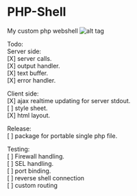 # PHP-Shell
My custom php webshell
![alt tag](http://i.imgur.com/IUNVrwA.png)

Todo:<br />
Server side: <br />
[X] server calls. <br />
[X] output handler. <br />
[X] text buffer. <br />
[X] error handler. <br />

Client side: <br />
[X] ajax realtime updating for server stdout. <br />
[ ] style sheet. <br />
[X] html layout. <br />

Release:<br />
[ ] package for portable single php file.<br />

Testing: <br />
[ ] Firewall handling. <br />
[ ] SEL handling. <br />
[ ] port binding. <br />
[ ] reverse shell connection <br />
[ ] custom routing <br />

